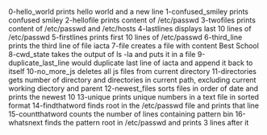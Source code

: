 0-hello_world prints hello world and a new line
1-confused_smiley prints confused smiley
2-hellofile prints content of /etc/passwd
3-twofiles prints content of /etc/passwd and /etc/hosts
4-lastlines displays last 10 lines of /etc/passwd
5-firstlines prints first 10 lines of /etc/passwd
6-third_line prints the third line of file iacta
7-file creates a file with content Best School
8-cwd_state takes the output of ls -la and puts it in a file
9-duplicate_last_line would duplicate last line of iacta and append it back to itself
10-no_more_js deletes all js files from current directory
11-directories gets number of directory and directories in current path, excluding current working diectory and parent
12-newest_files sorts files in order of date and prints the newest 10
13-unique prints unique numbers in a text file in sorted format
14-findthatword finds root in the /etc/passwd file and prints that line
15-countthatword counts the number of lines containing pattern bin
16-whatsnext finds the pattern root in /etc/passwd and prints 3 lines after it
